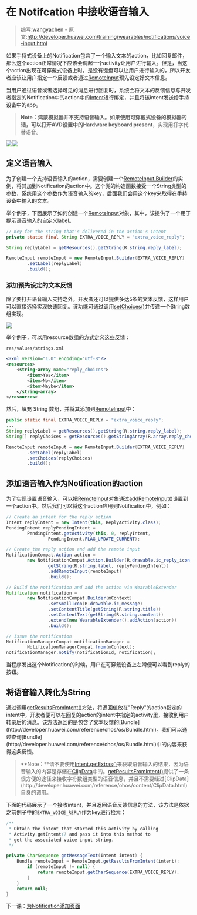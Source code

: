 # 在 Notifcation 中接收语音输入

> 编写:[wangyachen](https://github.com/wangyacheng) - 原文:<http://developer.huawei.com/training/wearables/notifications/voice-input.html>

如果手持式设备上的Notification包含了一个输入文本的action，比如回复邮件，那么这个action正常情况下应该会调起一个activity让用户进行输入。但是，当这个action出现在可穿戴式设备上时，是没有键盘可以让用户进行输入的，所以开发者应该让用户指定一个反馈或者通过[RemoteInput](http://developer.huawei.com/reference/ohos/support/v4/app/RemoteInput.html)预先设定好文本信息。

当用户通过语音或者选择可见的消息进行回复时，系统会将文本的反馈信息与开发者指定的Notification中的action中的[Intent](http://developer.huawei.com/reference/ohos/content/Intent.html)进行绑定，并且将该intent发送给手持设备中的app。

> **Note：**鸿蒙模拟器并不支持语音输入。如果使用可穿戴式设备的模拟器的话，可以打开AVD设置中的**Hardware keyboard present**，实现用打字代替语音。

![](03_actions.png)![](13_voicereply.png)

## 定义语音输入

为了创建一个支持语音输入的action，需要创建一个[RemoteInput.Builder](http://developer.huawei.com/reference/ohos/support/v4/app/RemoteInput.Builder.html)的实例，将其加到Notification的action中。这个类的构造函数接受一个String类型的参数，系统用这个参数作为语音输入的key，后面我们会用这个key来取得在手持设备中输入的文本。

举个例子，下面展示了如何创建一个[RemoteInput](http://developer.huawei.com/reference/ohos/support/v4/app/RemoteInput.html)对象，其中，该提供了一个用于提示语音输入的自定义label。

```java
// Key for the string that's delivered in the action's intent
private static final String EXTRA_VOICE_REPLY = "extra_voice_reply";

String replyLabel = getResources().getString(R.string.reply_label);

RemoteInput remoteInput = new RemoteInput.Builder(EXTRA_VOICE_REPLY)
        .setLabel(replyLabel)
        .build();
```

### 添加预先设定的文本反馈

除了要打开语音输入支持之外，开发者还可以提供多达5条的文本反馈，这样用户可以直接选择实现快速回复。该功能可通过调用[setChoices()](http://developer.huawei.com/reference/ohos/support/v4/app/RemoteInput.Builder.html#setChoices(java.lang.CharSequence[]))并传递一个String数组实现。

![](12_voicereply.png)

举个例子，可以用resource数组的方式定义这些反馈：

`res/values/strings.xml`

```xml
<?xml version="1.0" encoding="utf-8"?>
<resources>
    <string-array name="reply_choices">
        <item>Yes</item>
        <item>No</item>
        <item>Maybe</item>
    </string-array>
</resources>
```

然后，填充 String 数组，并将其添加到[RemoteInput](http://developer.huawei.com/reference/ohos/support/v4/app/RemoteInput.html)中：

```java
public static final EXTRA_VOICE_REPLY = "extra_voice_reply";
...
String replyLabel = getResources().getString(R.string.reply_label);
String[] replyChoices = getResources().getStringArray(R.array.reply_choices);

RemoteInput remoteInput = new RemoteInput.Builder(EXTRA_VOICE_REPLY)
        .setLabel(replyLabel)
        .setChoices(replyChoices)
        .build();
```

## 添加语音输入作为Notification的action

为了实现设置语音输入，可以把[RemoteInput](http://developer.huawei.com/reference/ohos/support/v4/app/RemoteInput.html)对象通过[addRemoteInput()](http://developer.huawei.com/reference/ohos/support/v4/app/NotificationCompat.Action.Builder.html#addRemoteInput(ohos.support.v4.app.RemoteInput))设置到一个action中。然后我们可以将这个action应用到Notification中，例如：

```java
// Create an intent for the reply action
Intent replyIntent = new Intent(this, ReplyActivity.class);
PendingIntent replyPendingIntent =
        PendingIntent.getActivity(this, 0, replyIntent,
                PendingIntent.FLAG_UPDATE_CURRENT);

// Create the reply action and add the remote input
NotificationCompat.Action action =
        new NotificationCompat.Action.Builder(R.drawable.ic_reply_icon,
                getString(R.string.label, replyPendingIntent))
                .addRemoteInput(remoteInput)
                .build();

// Build the notification and add the action via WearableExtender
Notification notification =
        new NotificationCompat.Builder(mContext)
                .setSmallIcon(R.drawable.ic_message)
                .setContentTitle(getString(R.string.title))
                .setContentText(getString(R.string.content))
                .extend(new WearableExtender().addAction(action))
                .build();

// Issue the notification
NotificationManagerCompat notificationManager =
        NotificationManagerCompat.from(mContext);
notificationManager.notify(notificationId, notification);
```

当程序发出这个Notification的时候，用户在可穿戴设备上左滑便可以看到reply的按钮。

## 将语音输入转化为String

通过调用[getResultsFromIntent()](http://developer.huawei.com/reference/ohos/support/v4/app/RemoteInput.html#getResultsFromIntent(ohos.content.Intent))方法，将返回值放在"Reply"的action指定的intent中，开发者便可以在回复的action的intent中指定的activity里，接收到用户转录后的消息。该方法返回的是包含了文本反馈的[Bundle](http://developer.huawei.com/reference/ohos/os/Bundle.html)。我们可以通过查询[Bundle](http://developer.huawei.com/reference/ohos/os/Bundle.html)中的内容来获得这条反馈。

> **Note：**请不要使用[Intent.getExtras()](http://developer.huawei.com/reference/ohos/content/Intent.html#getExtras())来获取语音输入的结果，因为语音输入的内容是存储在[ClipData](http://developer.huawei.com/reference/ohos/content/ClipData.html)中的。[getResultsFromIntent()](http://developer.huawei.com/reference/ohos/support/v4/app/RemoteInput.html#getResultsFromIntent(ohos.content.Intent))提供了一条很方便的途径来接收字符数组类型的语音信息，并且不需要经过[ClipData](http://developer.huawei.com/reference/ohos/content/ClipData.html)自身的调用。

下面的代码展示了一个接收intent，并且返回语音反馈信息的方法，该方法是依据之前例子中的`EXTRA_VOICE_REPLY`作为key进行检索：

```java
/**
 * Obtain the intent that started this activity by calling
 * Activity.getIntent() and pass it into this method to
 * get the associated voice input string.
 */

private CharSequence getMessageText(Intent intent) {
    Bundle remoteInput = RemoteInput.getResultsFromIntent(intent);
        if (remoteInput != null) {
            return remoteInput.getCharSequence(EXTRA_VOICE_REPLY);
        }
    }
    return null;
}
```

下一课：[为Notification添加页面](pages.html)



